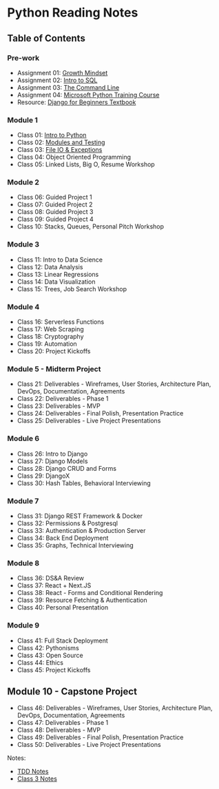 
# Python Reading Notes

## Table of Contents

### Pre-work

- Assignment 01: [Growth Mindset](growthmindset.md)
- Assignment 02: [Intro to SQL](intro_to_SQL.md)
- Assignment 03: [The Command Line](thecommandline.md)
- Assignment 04: [Microsoft Python Training Course](pythontraining.md)
- Resource: [Django for Beginners Textbook](book-django-for-beginners.pdf)


### Module 1

- Class 01: [Intro to Python](1.md)
- Class 02: [Modules and Testing](2.md)
- Class 03: [File IO & Exceptions](3.md)
- Class 04: Object Oriented Programming
- Class 05: Linked Lists, Big O, Resume Workshop

### Module 2
- Class 06: Guided Project 1
- Class 07: Guided Project 2
- Class 08: Guided Project 3
- Class 09: Guided Project 4
- Class 10: Stacks, Queues, Personal Pitch Workshop

### Module 3
- Class 11: Intro to Data Science
- Class 12: Data Analysis
- Class 13: Linear Regressions
- Class 14: Data Visualization
- Class 15: Trees, Job Search Workshop

### Module 4
- Class 16: Serverless Functions
- Class 17: Web Scraping
- Class 18: Cryptography
- Class 19: Automation
- Class 20: Project Kickoffs

### Module 5 - Midterm Project
- Class 21: Deliverables - Wireframes, User Stories, Architecture Plan, DevOps, Documentation, Agreements
- Class 22: Deliverables - Phase 1
- Class 23: Deliverables - MVP
- Class 24: Deliverables - Final Polish, Presentation Practice
- Class 25: Deliverables - Live Project Presentations

### Module 6
- Class 26: Intro to Django
- Class 27: Django Models
- Class 28: Django CRUD and Forms
- Class 29: DjangoX
- Class 30: Hash Tables, Behavioral Interviewing

### Module 7
- Class 31: Django REST Framework & Docker
- Class 32: Permissions & Postgresql
- Class 33: Authentication & Production Server
- Class 34: Back End Deployment
- Class 35: Graphs, Technical Interviewing

### Module 8
- Class 36: DS&A Review
- Class 37: React + Next.JS
- Class 38: React - Forms and Conditional Rendering
- Class 39: Resource Fetching & Authentication
- Class 40: Personal Presentation

### Module 9
- Class 41: Full Stack Deployment
- Class 42: Pythonisms
- Class 43: Open Source
- Class 44: Ethics
- Class 45: Project Kickoffs

## Module 10 - Capstone Project
- Class 46: Deliverables - Wireframes, User Stories, Architecture Plan, DevOps, Documentation, Agreements
- Class 47: Deliverables - Phase 1
- Class 48: Deliverables - MVP
- Class 49: Deliverables - Final Polish, Presentation Practice
- Class 50: Deliverables - Live Project Presentations

Notes:

- [TDD Notes](TDD.md)
- [Class 3 Notes](3notes.md)